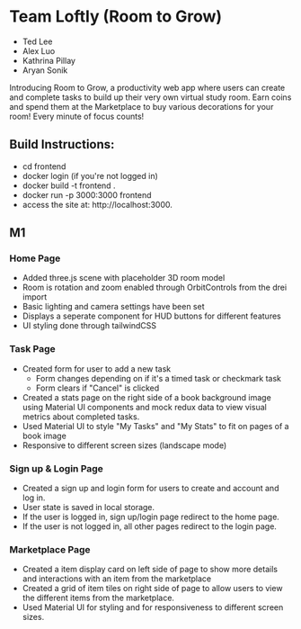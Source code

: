 # Team Loftly (Room to Grow)
- Ted Lee
- Alex Luo
- Kathrina Pillay
- Aryan Sonik

  
Introducing Room to Grow, a productivity web app where users can create and complete tasks to build up their very own virtual study room.
Earn coins and spend them at the Marketplace to buy various decorations for your room! Every minute of focus counts!

## Build Instructions:
- cd frontend
- docker login (if you're not logged in)
- docker build -t frontend .
- docker run -p 3000:3000 frontend
- access the site at: http://localhost:3000.

## M1

### Home Page
- Added three.js scene with placeholder 3D room model
- Room is rotation and zoom enabled through OrbitControls from the drei import
- Basic lighting and camera settings have been set
- Displays a seperate component for HUD buttons for different features 
- UI styling done through tailwindCSS

### Task Page
- Created form for user to add a new task
  - Form changes depending on if it's a timed task or checkmark task
  - Form clears if "Cancel" is clicked
- Created a stats page on the right side of a book background image using Material UI components and mock redux data to view visual metrics about completed tasks.
- Used Material UI to style "My Tasks" and "My Stats" to fit on pages of a book image 
- Responsive to different screen sizes (landscape mode)

### Sign up & Login Page
- Created a sign up and login form for users to create and account and log in.
- User state is saved in local storage.
- If the user is logged in, sign up/login page redirect to the home page.
- If the user is not logged in, all other pages redirect to the login page.

### Marketplace Page
- Created a item display card on left side of page to show more details and interactions with an item from the marketplace
- Created a grid of item tiles on right side of page to allow users to view the different items from the marketplace.
- Used Material UI for styling and for responsiveness to different screen sizes.
